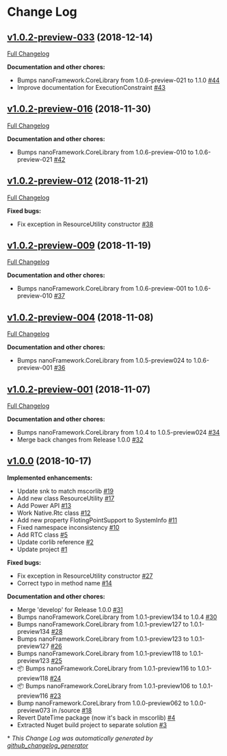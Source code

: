 # Change Log

## [v1.0.2-preview-033](https://github.com/nanoframework/lib-nanoFramework.Runtime.Native/tree/v1.0.2-preview-033) (2018-12-14)
[Full Changelog](https://github.com/nanoframework/lib-nanoFramework.Runtime.Native/compare/v1.0.2-preview-016...v1.0.2-preview-033)

**Documentation and other chores:**

- Bumps nanoFramework.CoreLibrary from 1.0.6-preview-021 to 1.1.0 [\#44](https://github.com/nanoframework/lib-nanoFramework.Runtime.Native/pull/44)
- Improve documentation for ExecutionConstraint [\#43](https://github.com/nanoframework/lib-nanoFramework.Runtime.Native/pull/43)

## [v1.0.2-preview-016](https://github.com/nanoframework/lib-nanoFramework.Runtime.Native/tree/v1.0.2-preview-016) (2018-11-30)
[Full Changelog](https://github.com/nanoframework/lib-nanoFramework.Runtime.Native/compare/v1.0.2-preview-012...v1.0.2-preview-016)

**Documentation and other chores:**

- Bumps nanoFramework.CoreLibrary from 1.0.6-preview-010 to 1.0.6-preview-021 [\#42](https://github.com/nanoframework/lib-nanoFramework.Runtime.Native/pull/42)

## [v1.0.2-preview-012](https://github.com/nanoframework/lib-nanoFramework.Runtime.Native/tree/v1.0.2-preview-012) (2018-11-21)
[Full Changelog](https://github.com/nanoframework/lib-nanoFramework.Runtime.Native/compare/v1.0.2-preview-009...v1.0.2-preview-012)

**Fixed bugs:**

- Fix exception in ResourceUtility constructor [\#38](https://github.com/nanoframework/lib-nanoFramework.Runtime.Native/pull/38)

## [v1.0.2-preview-009](https://github.com/nanoframework/lib-nanoFramework.Runtime.Native/tree/v1.0.2-preview-009) (2018-11-19)
[Full Changelog](https://github.com/nanoframework/lib-nanoFramework.Runtime.Native/compare/v1.0.2-preview-004...v1.0.2-preview-009)

**Documentation and other chores:**

- Bumps nanoFramework.CoreLibrary from 1.0.6-preview-001 to 1.0.6-preview-010 [\#37](https://github.com/nanoframework/lib-nanoFramework.Runtime.Native/pull/37)

## [v1.0.2-preview-004](https://github.com/nanoframework/lib-nanoFramework.Runtime.Native/tree/v1.0.2-preview-004) (2018-11-08)
[Full Changelog](https://github.com/nanoframework/lib-nanoFramework.Runtime.Native/compare/v1.0.2-preview-001...v1.0.2-preview-004)

**Documentation and other chores:**

- Bumps nanoFramework.CoreLibrary from 1.0.5-preview024 to 1.0.6-preview-001 [\#36](https://github.com/nanoframework/lib-nanoFramework.Runtime.Native/pull/36)

## [v1.0.2-preview-001](https://github.com/nanoframework/lib-nanoFramework.Runtime.Native/tree/v1.0.2-preview-001) (2018-11-07)
[Full Changelog](https://github.com/nanoframework/lib-nanoFramework.Runtime.Native/compare/v1.0.0...v1.0.2-preview-001)

**Documentation and other chores:**

- Bumps nanoFramework.CoreLibrary from 1.0.4 to 1.0.5-preview024 [\#34](https://github.com/nanoframework/lib-nanoFramework.Runtime.Native/pull/34)
- Merge back changes from Release 1.0.0 [\#32](https://github.com/nanoframework/lib-nanoFramework.Runtime.Native/pull/32)

## [v1.0.0](https://github.com/nanoframework/lib-nanoFramework.Runtime.Native/tree/v1.0.0) (2018-10-17)
**Implemented enhancements:**

- Update snk to match mscorlib [\#19](https://github.com/nanoframework/lib-nanoFramework.Runtime.Native/pull/19)
- Add new class ResourceUtility [\#17](https://github.com/nanoframework/lib-nanoFramework.Runtime.Native/pull/17)
- Add Power API [\#13](https://github.com/nanoframework/lib-nanoFramework.Runtime.Native/pull/13)
- Work Native.Rtc class [\#12](https://github.com/nanoframework/lib-nanoFramework.Runtime.Native/pull/12)
- Add new property FlotingPointSupport  to SystemInfo [\#11](https://github.com/nanoframework/lib-nanoFramework.Runtime.Native/pull/11)
- Fixed namespace inconsistency [\#10](https://github.com/nanoframework/lib-nanoFramework.Runtime.Native/pull/10)
- Add RTC class [\#5](https://github.com/nanoframework/lib-nanoFramework.Runtime.Native/pull/5)
- Update corlib reference [\#2](https://github.com/nanoframework/lib-nanoFramework.Runtime.Native/pull/2)
- Update project [\#1](https://github.com/nanoframework/lib-nanoFramework.Runtime.Native/pull/1)

**Fixed bugs:**

- Fix exception in ResourceUtility constructor [\#27](https://github.com/nanoframework/lib-nanoFramework.Runtime.Native/pull/27)
- Correct typo in method name [\#14](https://github.com/nanoframework/lib-nanoFramework.Runtime.Native/pull/14)

**Documentation and other chores:**

- Merge 'develop' for Release 1.0.0 [\#31](https://github.com/nanoframework/lib-nanoFramework.Runtime.Native/pull/31)
- Bumps nanoFramework.CoreLibrary from 1.0.1-preview134 to 1.0.4 [\#30](https://github.com/nanoframework/lib-nanoFramework.Runtime.Native/pull/30)
- Bumps nanoFramework.CoreLibrary from 1.0.1-preview127 to 1.0.1-preview134 [\#28](https://github.com/nanoframework/lib-nanoFramework.Runtime.Native/pull/28)
- Bumps nanoFramework.CoreLibrary from 1.0.1-preview123 to 1.0.1-preview127 [\#26](https://github.com/nanoframework/lib-nanoFramework.Runtime.Native/pull/26)
- Bumps nanoFramework.CoreLibrary from 1.0.1-preview118 to 1.0.1-preview123 [\#25](https://github.com/nanoframework/lib-nanoFramework.Runtime.Native/pull/25)
- 📦 Bumps nanoFramework.CoreLibrary from 1.0.1-preview116 to 1.0.1-preview118 [\#24](https://github.com/nanoframework/lib-nanoFramework.Runtime.Native/pull/24)
- 📦 Bumps nanoFramework.CoreLibrary from 1.0.1-preview106 to 1.0.1-preview116 [\#23](https://github.com/nanoframework/lib-nanoFramework.Runtime.Native/pull/23)
- Bump nanoFramework.CoreLibrary from 1.0.0-preview062 to 1.0.0-preview073 in /source [\#18](https://github.com/nanoframework/lib-nanoFramework.Runtime.Native/pull/18)
- Revert DateTime package \(now it's back in mscorlib\) [\#4](https://github.com/nanoframework/lib-nanoFramework.Runtime.Native/pull/4)
- Extracted Nuget build project to separate solution [\#3](https://github.com/nanoframework/lib-nanoFramework.Runtime.Native/pull/3)



\* *This Change Log was automatically generated by [github_changelog_generator](https://github.com/skywinder/Github-Changelog-Generator)*